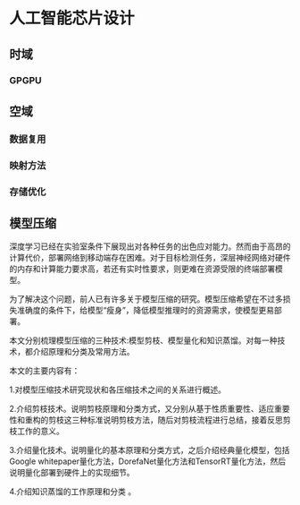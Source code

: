 # 人工智能芯片设计

## 时域
### GPGPU
## 空域
### 数据复用
### 映射方法
### 存储优化

## 模型压缩

深度学习已经在实验室条件下展现出对各种任务的出色应对能力。然而由于高昂的计算代价，部署网络到移动端存在困难。对于目标检测任务，深层神经网络对硬件的内存和计算能力要求高，若还有实时性要求，则更难在资源受限的终端部署模型。

为了解决这个问题，前人已有许多关于模型压缩的研究。模型压缩希望在不过多损失准确度的条件下，给模型“瘦身”，降低模型推理时的资源需求，使模型更易部署。

本文分别梳理模型压缩的三种技术:模型剪枝、模型量化和知识蒸馏。对每一种技术，都介绍原理和分类及常用方法。

本文的主要内容有：

1.对模型压缩技术研究现状和各压缩技术之间的关系进行概述。

2.介绍剪枝技术。说明剪枝原理和分类方式，又分别从基于性质重要性、适应重要性和重构的剪枝这三种标准说明剪枝方法，随后对剪枝流程进行总结，接着反思剪枝工作的意义。

3.介绍量化技术。说明量化的基本原理和分类方式，之后介绍经典量化模型，包括Google whitepaper量化方法，DorefaNet量化方法和TensorRT量化方法，然后说明量化部署到硬件上的实现细节。

4.介绍知识蒸馏的工作原理和分类 。